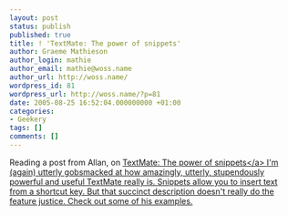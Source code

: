 ```yaml
---
layout: post
status: publish
published: true
title: ! 'TextMate: The power of snippets'
author: Graeme Mathieson
author_login: mathie
author_email: mathie@woss.name
author_url: http://woss.name/
wordpress_id: 81
wordpress_url: http://woss.name/?p=81
date: 2005-08-25 16:52:04.000000000 +01:00
categories:
- Geekery
tags: []
comments: []
---
```

Reading a post from Allan, on <a href="http:&#47;&#47;macromates.com&#47;blog&#47;archives&#47;2005&#47;08&#47;25&#47;the-power-of-snippets&#47;">TextMate: The power of snippets<&#47;a> I'm (again) utterly gobsmacked at how amazingly, utterly, stupendously powerful and useful TextMate really is.  Snippets allow you to insert text from a shortcut key.  But that succinct description doesn't really do the feature justice.  Check out some of his examples.
